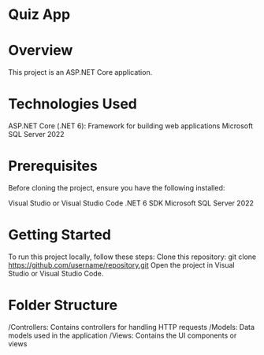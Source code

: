 # Quiz App

# Overview
This project is an ASP.NET Core application.

# Technologies Used
ASP.NET Core (.NET 6): Framework for building web applications
Microsoft SQL Server 2022

# Prerequisites
Before cloning the project, ensure you have the following installed:

Visual Studio or Visual Studio Code
.NET 6 SDK
Microsoft SQL Server 2022

# Getting Started
To run this project locally, follow these steps:
Clone this repository: git clone https://github.com/username/repository.git
Open the project in Visual Studio or Visual Studio Code.

# Folder Structure
/Controllers: Contains controllers for handling HTTP requests
/Models: Data models used in the application
/Views: Contains the UI components or views

